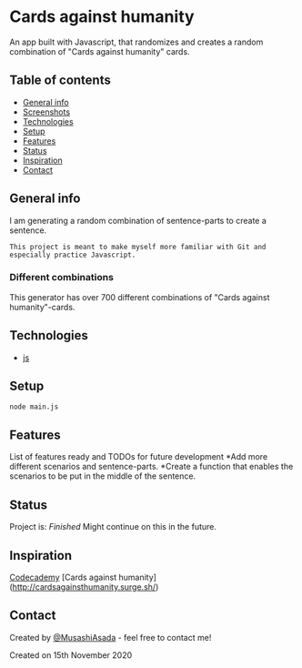 # Cards against humanity
An app built with Javascript, that randomizes and creates a random combination of "Cards against humanity" cards.

## Table of contents
* [General info](#general-info)
* [Screenshots](#screenshots)
* [Technologies](#technologies)
* [Setup](#setup)
* [Features](#features)
* [Status](#status)
* [Inspiration](#inspiration)
* [Contact](#contact)

## General info
I am generating a random combination of sentence-parts to create a sentence.

    This project is meant to make myself more familiar with Git and especially practice Javascript.

### Different combinations
This generator has over 700 different combinations of "Cards against humanity"-cards.


## Technologies
* [js](https://developer.mozilla.org/en-US/docs/Web/JavaScript)

## Setup
`node main.js`


## Features
List of features ready and TODOs for future development
*Add more different scenarios and sentence-parts.
*Create a function that enables the scenarios to be put in the middle of the sentence. 

## Status
Project is: _Finished_ 
Might continue on this in the future.


## Inspiration
[Codecademy](https://www.codecademy.com)
[Cards against humanity] (http://cardsagainsthumanity.surge.sh/)

## Contact
Created by [@MusashiAsada](https://github.com/MusashiAsada) - feel free to contact me!

Created on 15th November 2020
